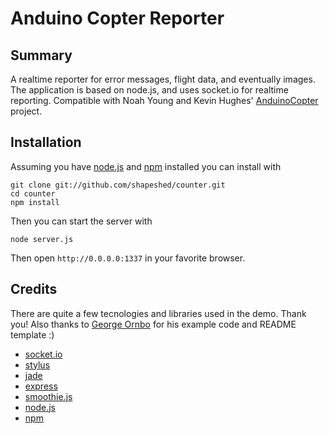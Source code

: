 # Anduino Copter Reporter

## Summary

A realtime reporter for error messages, flight data, and eventually images. The application is based on node.js, and uses socket.io for realtime reporting. Compatible with Noah Young and Kevin Hughes' [AnduinoCopter][9] project. 

## Installation

Assuming you have [node.js][6] and [npm][7] installed you can install with

    git clone git://github.com/shapeshed/counter.git
    cd counter
    npm install

Then you can start the server with

    node server.js

Then open `http://0.0.0.0:1337` in your favorite browser.

## Credits

There are quite a few tecnologies and libraries used in the demo. Thank you! Also thanks to [George Ornbo][9] for his example code and README template :)

* [socket.io][1]
* [stylus][2]
* [jade][3]
* [express][4]
* [smoothie.js][5]
* [node.js][6]
* [npm][7]

[1]: https://github.com/LearnBoost/Socket.IO
[2]: https://github.com/LearnBoost/stylus
[3]: https://github.com/visionmedia/jade/
[4]: https://github.com/visionmedia/express
[5]: http://smoothiecharts.org/
[6]: https://github.com/joyent/node
[7]: https://github.com/isaacs/npm
[8]: https://github.com/hbarrington/AnduinoCopter
[9]: https://github.com/shapeshed/counter
